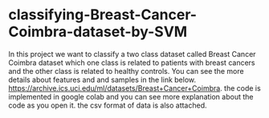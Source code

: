 # classifying-Breast-Cancer-Coimbra-dataset-by-SVM
In this project we want to classify a two class dataset called Breast Cancer Coimbra dataset which one class is related to patients with breast cancers and the other class is related to healthy controls. You can see the more details about features and and samples in the link below. https://archive.ics.uci.edu/ml/datasets/Breast+Cancer+Coimbra. the code is implemented in google colab and you can see more explanation about the code as you open it. the csv format of data is also attached. 
